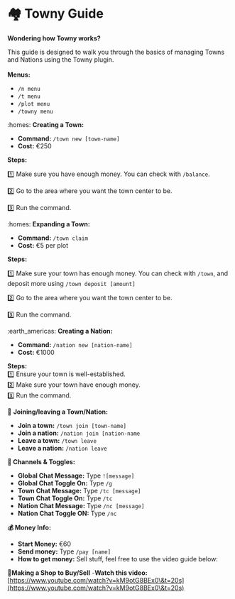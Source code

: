 # 🏘 Towny Guide

**Wondering how Towny works?**&#x20;

This guide is designed to walk you through the basics of managing Towns and Nations using the Towny plugin. \
&#x20;\
**Menus:**

* `/n menu`
* `/t menu`
* `/plot menu`
* `/towny menu`

:homes: **Creating a Town:**

* **Command:** `/town new [town-name]`
* **Cost:** €250

**Steps:**&#x20;

:one: Make sure you have enough money. You can check with `/balance`.&#x20;

:two: Go to the area where you want the town center to be.&#x20;

:three: Run the command.&#x20;

:homes: **Expanding a Town:**

* **Command:** `/town claim`
* **Cost:** €5 per plot

**Steps:**

:one: Make sure your town has enough money. You can check with `/town`, and deposit more using `/town deposit [amount]`&#x20;

:two: Go to the area where you want the town center to be.&#x20;

:three: Run the command.&#x20;

:earth\_americas: **Creating a Nation:**

* **Command:** `/nation new [nation-name]`
* **Cost:** €1000

**Steps:** \
:one: Ensure your town is well-established.\
:two: Make sure your town have enough money.\
:three: Run the command.&#x20;

:handshake: **Joining/leaving a Town/Nation:**

* **Join a town:** `/town join [town-name]`
* **Join a nation:** `/nation join [nation-name`
* **Leave a town:** `/town leave`
* **Leave a nation:** `/nation leave`

**💬 Channels & Toggles:**

* **Global Chat Message:** Type `![message]`
* **Global Chat Toggle On:** Type `/g`
* **Town Chat Message:** Type `/tc [message]`
* **Town Chat Toggle On:** Type `/tc`
* **Nation Chat Message:** Type `/nc [message]`
* **Nation Chat Toggle ON:** Type `/nc`

**💰 Money Info:**

* **Start Money:** €60
* **Send money:** Type `/pay [name]`
* **How to get money:** Sell stuff, feel free to use the video guide below:

&#x20;**💸Making a Shop to Buy/Sell** -**Watch this video:** [https://www.youtube.com/watch?v=kM9otG8BEx0\&t=20s](https://www.youtube.com/watch?v=kM9otG8BEx0\&t=20s)
